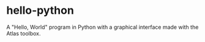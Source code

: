 # hello-python
A "Hello, World" program in Python with a graphical interface made with the Atlas toolbox.
